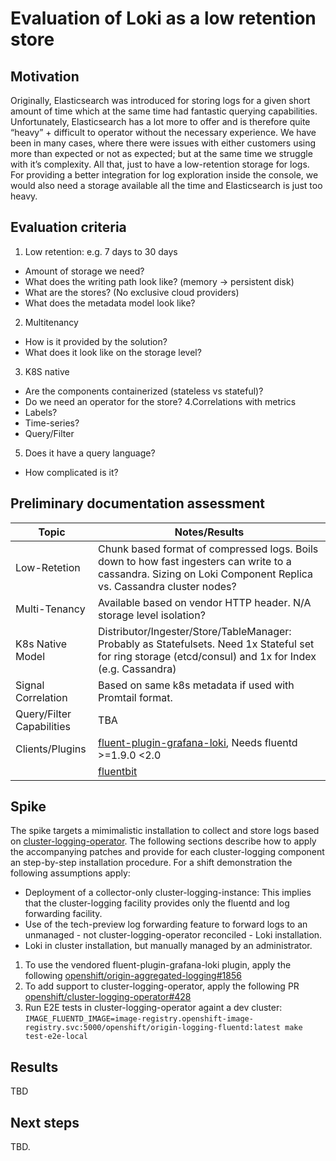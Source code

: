 # Evaluation of Loki as a low retention store

## Motivation

Originally, Elasticsearch was introduced for storing logs for a given short amount of time which at the same time had fantastic querying capabilities. Unfortunately, Elasticsearch has a lot more to offer and is therefore quite “heavy” + difficult to operator without the necessary experience. We have been in many cases, where there were issues with either customers using more than expected or not as expected; but at the same time we struggle with it’s complexity. All that, just to have a low-retention storage for logs. For providing a better integration for log exploration inside the console, we would also need a storage available all the time and Elasticsearch is just too heavy.

## Evaluation criteria

1. Low retention: e.g. 7 days to 30 days
- Amount of storage we need?
- What does the writing path look like? (memory -> persistent disk)
- What are the stores? (No exclusive cloud providers)
- What does the metadata model look like?
2. Multitenancy
- How is it provided by the solution?
- What does it look like on the storage level?
3. K8S native
- Are the components containerized (stateless vs stateful)?
- Do we need an operator for the store?
4.Correlations with metrics
- Labels?
- Time-series?
- Query/Filter
5. Does it have a query language?
- How complicated is it?

## Preliminary documentation assessment

| Topic                     | Notes/Results                                                                                                                                                   |
| ------------------------- | --------------------------------------------------------------------------------------------------------------------------------------------------------------- |
| Low-Retetion              | Chunk based format of compressed logs. Boils down to how fast ingesters can write to a cassandra. Sizing on Loki Component Replica vs. Cassandra cluster nodes? |
| Multi-Tenancy             | Available based on vendor HTTP header. N/A storage level isolation?                                                                                             |
| K8s Native Model          | Distributor/Ingester/Store/TableManager: Probably as Statefulsets. Need 1x Stateful set for ring storage (etcd/consul) and 1x for Index (e.g. Cassandra)        |
| Signal Correlation        | Based on same k8s metadata if used with Promtail format.                                                                                                        |
| Query/Filter Capabilities | TBA                                                                                                                                                             |
| Clients/Plugins           | [fluent-plugin-grafana-loki](https://github.com/grafana/loki/blob/master/docs/clients/fluentd/README.md#fluentd), Needs fluentd >=1.9.0 <2.0                    |
|                           | [fluentbit](https://github.com/grafana/loki/blob/master/cmd/fluent-bit/README.md)                                                                               |

## Spike

The spike targets a mimimalistic installation to collect and store logs based on [cluster-logging-operator](https://github.com/openshift/cluster-logging-operator). The following sections describe how to apply the accompanying patches and provide for each cluster-logging component an step-by-step installation procedure. For a shift demonstration the following assumptions apply:
- Deployment of a collector-only cluster-logging-instance: This implies that the cluster-logging facility provides only the fluentd and log forwarding facility.
- Use of the tech-preview log forwarding feature to forward logs to an unmanaged - not cluster-logging-operator reconciled - Loki installation.
- Loki in cluster installation, but manually managed by an administrator.

1. To use the vendored fluent-plugin-grafana-loki plugin, apply the following [openshift/origin-aggregated-logging#1856](https://github.com/openshift/origin-aggregated-logging/pull/1856)
2. To add support to cluster-logging-operator, apply the following PR [openshift/cluster-logging-operator#428](https://github.com/openshift/cluster-logging-operator/pull/428)
3. Run E2E tests in cluster-logging-operator againt a dev cluster:
   `IMAGE_FLUENTD_IMAGE=image-registry.openshift-image-registry.svc:5000/openshift/origin-logging-fluentd:latest make test-e2e-local`

## Results
TBD

## Next steps
TBD.
